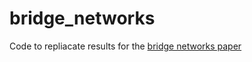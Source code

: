 # bridge_networks

Code to repliacate results for the [bridge networks paper](https://arxiv.org/abs/2106.08446)
